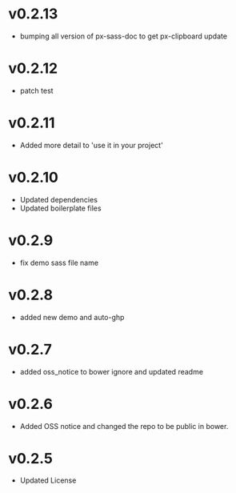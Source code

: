 
v0.2.13
==================
* bumping all version of px-sass-doc to get px-clipboard update


v0.2.12
==================
* patch test

v0.2.11
==============================
* Added more detail to 'use it in your project'

v0.2.10
==============================
* Updated dependencies
* Updated boilerplate files

v0.2.9
==============================
* fix demo sass file name

v0.2.8
==============================
* added new demo and auto-ghp

v0.2.7
==============================
* added oss_notice to bower ignore and updated readme

v0.2.6
==============================
* Added OSS notice and changed the repo to be public in bower.

v0.2.5
==================
* Updated License
